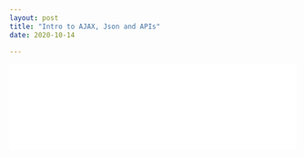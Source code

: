 ```yaml
---
layout: post
title: "Intro to AJAX, Json and APIs"
date: 2020-10-14

---
```

<embed src="/files/jsonAjaxApi.txt" width="100%" scrolling="no">
